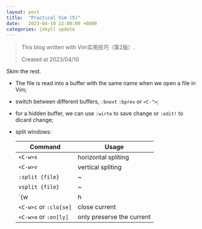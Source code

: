 ```yaml
---
layout: post
title:  "Practical Vim (5)"
date:   2023-04-10 22:00:00 +0800
categories: jekyll update
---
```


> This blog written with Vim实用技巧（第2版）.
>
> Created at 2023/04/10  

Skim the rest.

- The file is read into a buffer with the same name when we open a file in Vim;
- switch between different buffers, `:bnext` `:bprev` or `<C-^>`;
- for a hidden buffer, we can use `:wirte` to save change or `:edit!` to dicard change;
- split windows:

    | Command | Usage |
    | - | - |
    | `<C-w>s` | horizontal spliting |
    | `<C-w>v` | vertical spliting |
    | `:split {file}` | ~ |
    | `vsplit {file}` | ~ |
    | `<C-w>{w|h|j|k|l}` | move |
    | `<C-w>c` or `:clo[se]` | close current |
    | `<C-w>o` or `:on[ly]` | only preserve the current |



